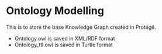 # Ontology Modelling

This is to store the base Knowledge Graph created in Protégé.

- Ontology.owl is saved in XML/RDF format
- Ontology_ttl.owl is saved in Turtle format
